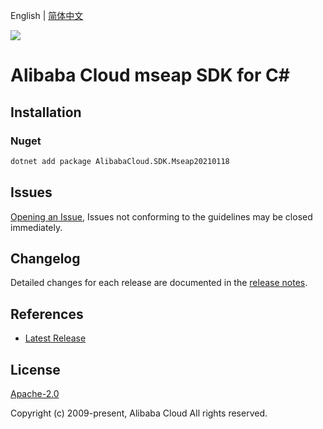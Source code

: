 English | [简体中文](README-CN.md)

![](https://aliyunsdk-pages.alicdn.com/icons/AlibabaCloud.svg)

# Alibaba Cloud mseap SDK for C#

## Installation

### Nuget

```bash
dotnet add package AlibabaCloud.SDK.Mseap20210118
```

## Issues

[Opening an Issue](https://github.com/aliyun/alibabacloud-csharp-sdk/issues/new), Issues not conforming to the guidelines may be closed immediately.

## Changelog

Detailed changes for each release are documented in the [release notes](./ChangeLog.md).

## References

* [Latest Release](https://github.com/aliyun/alibabacloud-csharp-sdk/)

## License

[Apache-2.0](http://www.apache.org/licenses/LICENSE-2.0)

Copyright (c) 2009-present, Alibaba Cloud All rights reserved.
